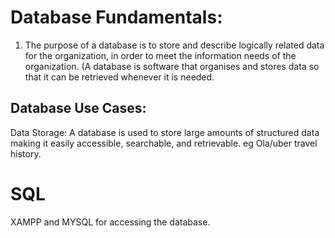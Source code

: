 # Database Fundamentals:
1) The purpose of a database is to store and describe logically related data for the organization, in order to meet the information needs of the organization.
(A database is software that organises and stores data so that it can be retrieved whenever it is needed.

## Database Use Cases:
   Data Storage: A database is used to store large amounts of structured data making it easily accessible, searchable, and retrievable. eg Ola/uber travel history.

# SQL
XAMPP and MYSQL for accessing the database.

